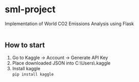 # sml-project
Implementation of World CO2 Emissions Analysis using Flask
<br /><br />

## How to start
1. Go to Kaggle -> Account -> Generate API Key
2. Place downloaded JSON into C:\Users\\.kaggle
3. Install kaggle <br />
```pip install kaggle```
